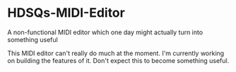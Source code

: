 # HDSQs-MIDI-Editor
A non-functional MIDI editor which one day might actually turn into something useful

This MIDI editor can't really do much at the moment. I'm currently working on building the features of it.
Don't expect this to become something useful.
